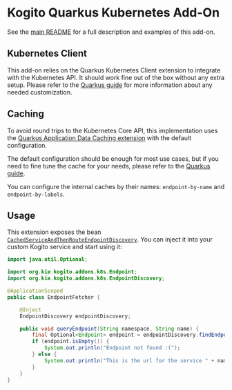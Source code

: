 # Kogito Quarkus Kubernetes Add-On

See the [main README](../../../addons/common/kubernetes) for a full description and examples of this add-on.

## Kubernetes Client

This add-on relies on the Quarkus Kubernetes Client extension to integrate with the Kubernetes API. It should work fine
out of the box without any extra setup. Please refer to the [Quarkus guide](https://quarkus.io/guides/kubernetes-client)
for more information about any needed customization.

## Caching

To avoid round trips to the Kubernetes Core API, this implementation uses the [Quarkus Application Data Caching extension](https://quarkus.io/guides/cache)
with the default configuration.

The default configuration should be enough for most use cases, but if you need to fine tune the cache for your needs,
please refer to the [Quarkus guide](https://quarkus.io/guides/cache#configuring-the-underlying-caching-provider).

You can configure the internal caches by their names: `endpoint-by-name` and `endpoint-by-labels`. 

## Usage

This extension exposes the bean [`CachedServiceAndThenRouteEndpointDiscovery`](runtime/src/main/java/org/kie/kogito/addons/quarkus/k8s/CachedServiceAndThenRouteEndpointDiscovery.java).
You can inject it into your custom Kogito service and start using it:

````java
import java.util.Optional;

import org.kie.kogito.addons.k8s.Endpoint;
import org.kie.kogito.addons.k8s.EndpointDiscovery;

@ApplicationScoped
public class EndpointFetcher {

    @Inject
    EndpointDiscovery endpointDiscovery;

    public void queryEndpoint(String namespace, String name) {
        final Optional<Endpoint> endpoint = endpointDiscovery.findEndpoint(namespace, name);
        if (endpoint.isEmpty()) {
            System.out.println("Endpoint not found :(");
        } else {
            System.out.println("This is the url for the service " + name + ": " + endpoint.get().getURL());
        }
    }
}
````
